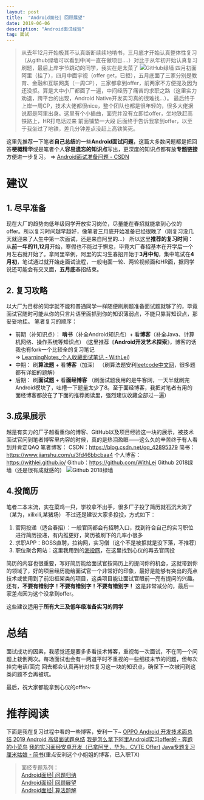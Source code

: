 ```yaml
---
layout: post  
title:  "Android面经| 回顾展望"  
date: 2019-06-06  
description: "Android面试经验"
tag: 面试
---
```

> 从去年12月开始极其不认真断断续续地啃书，三月底才开始认真整体性复习（从github绿墙可以看到中间一直在做项目....）对比于从年初开始认真复习刷题，最后上岸字节跳动的同学，我实在是太菜了
> ![GitHub绿墙](https://upload-images.jianshu.io/upload_images/16471224-69ec8259e7d7a4ed.png?imageMogr2/auto-orient/strip%7CimageView2/2/w/1240)
> 四月初面阿里（挂了），四月中面宇视（offer get，已拒），五月底面了三家分别是教育、金融和互联网类（一周CP），三家都拿到offer，前两家不方便提及因为还没拒。算是大中小厂都面了一遍，中间经历了痛苦的求职之路（这里实力劝退，跨平台的出现，Android Native开发实习真的很难找...）。
> 最后终于上岸一周CP，技术大佬都很nice，整个团队也都是很年轻的，很多大佬据说都是阿里出身。这里有个小插曲，面完并没有立即给offer，坐地铁赶高铁路上，HR打电话过来 前面铺垫一大段 后面终于告诉我拿到offer，以至于我坐过了地铁，差几分钟差点没赶上高铁笑死。

这里先推荐一下笔者**自己总结**的一些**Android面试问题**，这篇大多数问题都是把回答**梗概精华**或是笔者个人**容易遗忘的知识点**写出，更深度的知识点都有放**专题链接**方便进一步复习。
=> [Android面试准备问题 - CSDN](https://blog.csdn.net/qq_42895379/article/details/89343675)

# 建议
## 1. 尽早准备
现在大厂的趋势向低年级同学开放实习岗位，尽量能在春招就能拿到心仪的offer。所以复习时间越早越好，像笔者三月底开始准备已经很晚了（刚复习没几天就迎来了人生中第一次面试，还是来自阿里的...）
所以这里**推荐的复习时间**：从**前一年的11,12月**开始，寒假也不能过于懈怠，毕竟大厂春招基本在开学后一个月左右就开始了。拿阿里举例，阿里的实习生春招开始于**3月中旬**，集中笔试在**4月初**，笔试通过就开始走面试流程，一般电面一轮、两轮视频面和HR面，据同学说还可能会有交叉面，**五月底**春招结束。
## 2. 复习攻略
以大厂为目标的同学就不能和普通同学一样随便刷刷题准备面试题就够了的，毕竟面试官随时可能从你的只言片语里面抓到你的知识薄弱点，不能只靠背知识点，那妥妥地挂。
笔者复习的顺序：
- 前期（补知识点）：
**啃书**（补全Android知识点）+ 看**博客**（补全Java、计算机网络、操作系统等知识点）
(这里推荐《**Android开发艺术探索**》，博客的话我也有fork一个比较全的复习笔记  
=> [LearningNotes_个人收藏面试笔记 - WithLei](https://github.com/WithLei/LearningNotes))
- 中期：
刷**算法题** + 看**博客**（加深）
（刷算法题安利[leetcode中文网](https://leetcode-cn.com/problemset/all/)，很多题都有详细的题解）
- 后期：
刷**面试题** + 看**面经博客**
（刷面试题我用的是牛客网，一天半就刷完Android模块了，吐槽一下题量太少了8。至于面经博客，我把对笔者有用的面经博客都放在了下面的推荐阅读里，强烈建议收藏全部过一遍）
## 3.成果展示
越是有实力的厂子越看重你的博客、GitHub以及项目经验这一块的展示，被技术面试官问到笔者博客里内容的时候，真的是热泪盈眶——这么久的辛苦终于有人看到并肯定QAQ
笔者博客：
CSDN：https://blog.csdn.net/qq_42895379
简书：https://www.jianshu.com/u/3fd46bbcbaa4
个人博客：https://withlei.github.io/
Github：https://github.com/WithLei
Github 2018绿墙（还是很有成就感的）
![Github 2018绿墙](https://upload-images.jianshu.io/upload_images/16471224-8bd71ec7d26d5ad7?imageMogr2/auto-orient/strip%7CimageView2/2/w/1240)
## 4.投简历
笔者二本末流，实在菜鸡一只，学校拿不出手，很多厂子投了简历就石沉大海了（某为，xilixili,某猪场）
不过还是建议大家多投投，方式如下：
1. 官网投递（适合春招）：一般官网都会有招聘入口，找到符合自己的实习职位进行简历投递，有内推更好，简历被刷下的几率小很多
2. 求职APP：BOSS直聘，拉钩网，实习僧（这个不是被拒就是没下落，不推荐）
3. 职位聚合网站：这里我用到的[海投网](https://xyzp.haitou.cc/trade-1/city-%E6%9D%AD%E5%B7%9E)，在这里找到心仪的再去官网投

简历的内容也很重要，写好简历能给面试官按简历上的提问你的机会，这就带到你的领域了，好的项目经历能给面试官一个非常好的印象，最好是能够有突出的亮点技术或使用到了前沿框架类的项目，这类项目能让面试官眼前一亮有提问的兴趣。还有，**不要有错别字！不要有错别字！不要有错别字！** 这是非常减分的，最后一家差点因为这个没拿到offer。

这些建议适用于**所有大三及低年级准备实习的同学**

# 总结
面试成功的因素，我感觉还是要多多看技术博客，重视每一次面试，不在同一个问题上栽倒两次。每场面试也会有一两道平时不重视的一些细枝末节的问题，但每次挂完电话/面完 回去都会认真再针对性复习这一块的知识点，确保下一次被问到这类问题不会再被坑。

最后，祝大家都能拿到心仪的offer~

# 推荐阅读
下面是我在复习过程中看的一些博客，安利一下~
[OPPO Android 开发技术面总结 ](https://mp.weixin.qq.com/s?__biz=MzIxNzU1Nzk3OQ==&mid=2247487726&idx=1&sn=1f883e8c20c60eef2217c80d48f57c5f&chksm=97f6ae5aa081274ca7167dd8227129512a31501fdb18f861f81c608b84df6cdba8104e97ce13&scene=21#wechat_redirect)
[2019 Android 高级面试题总结](https://mp.weixin.qq.com/s/hzCBLwMY04aPWrcTlJ2uPQ)
[我是怎么拿下阿里Android实习offer的 - 奔跑的小菜鸟](https://www.jianshu.com/p/555586f7efb7)
[我的实习面经安卓开发（已拿阿里，华为，CVTE Offer)](https://www.nowcoder.com/discuss/28272?type=2&order=0&pos=6&page=1)
[Java专题复习](https://www.cnblogs.com/skywang12345/category/455711.html)
[厘米姑娘 - 简书](https://www.jianshu.com/u/203b606b956c)(重点安利这个小姐姐的博客，已入职TX)


> 面经专题系列：  
> [Android面经| 问题归纳](https://www.jianshu.com/p/0b8a97ca6f47)  
> [Android面经| 回顾展望](https://www.jianshu.com/p/fe896bc217cd)  
> [Android面经| 算法题解](https://www.jianshu.com/p/473d7c5a8573)